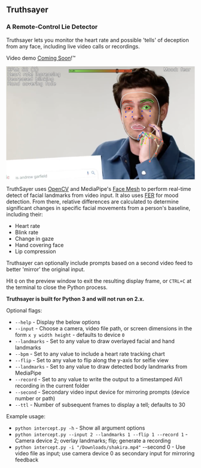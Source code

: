 ## Truthsayer
### A Remote-Control Lie Detector

Truthsayer lets you monitor the heart rate and possible 'tells' of deception from any face, including live video calls or recordings.

Video demo [Coming 
Soon](https://youtube.com/EverythingIsHacked?sub_confirmation=1)!™

![demo](demo.png)

TruthSayer uses [OpenCV](https://github.com/opencv/opencv-python) and MediaPipe's [Face Mesh](https://google.github.io/mediapipe/solutions/face_mesh.html#python-solution-api) to perform real-time detect of facial landmarks from video input. It also uses [FER](https://pypi.org/project/fer/) for mood detection. From there, relative differences are calculated to determine significant changes in specific facial movements from a person's baseline, including their:

- Heart rate
- Blink rate
- Change in gaze
- Hand covering face
- Lip compression

Truthsayer can optionally include prompts based on a second video feed to better 'mirror' the original input.

Hit `Q` on the preview window to exit the resulting display frame, or 
`CTRL+C` at the terminal to close the Python process.


**Truthsayer is built for Python 3 and will not run on 2.x.**


Optional flags:

- `--help` - Display the below options
- `--input` - Choose a camera, video file path, or screen dimensions in the form `x y width height` - defaults to device `0`
- `--landmarks` - Set to any value to draw overlayed facial and hand landmarks
- `--bpm` - Set to any value to include a heart rate tracking chart
- `--flip` - Set to any value to flip along the y-axis for selfie view
- `--landmarks` - Set to any value to draw detected body landmarks from MediaPipe
- `--record` - Set to any value to write the output to a timestamped AVI recording in the current folder
- `--second` - Secondary video input device for mirroring prompts (device number or path)
- `--ttl` - Number of subsequent frames to display a tell; defaults to 30

Example usage:

- `python intercept.py -h` - Show all argument options
- `python intercept.py --input 2 --landmarks 1 --flip 1 --record 1` - Camera device 2; overlay landmarks; flip; generate a recording
- `python intercept.py -i "/Downloads/shakira.mp4"` --second 0 - Use video file as input; use camera device 0 as secondary input for mirroring feedback
